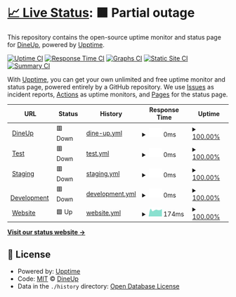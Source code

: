 # [📈 Live Status](https://status.dineup.com): <!--live status--> **🟧 Partial outage**

This repository contains the open-source uptime monitor and status page for [DineUp](https://dineup.com), powered by [Upptime](https://github.com/upptime/upptime).

[![Uptime CI](https://github.com/DineUpGroup/status/workflows/Uptime%20CI/badge.svg)](https://github.com/DineUpGroup/status/actions?query=workflow%3A%22Uptime+CI%22)
[![Response Time CI](https://github.com/DineUpGroup/status/workflows/Response%20Time%20CI/badge.svg)](https://github.com/DineUpGroup/status/actions?query=workflow%3A%22Response+Time+CI%22)
[![Graphs CI](https://github.com/DineUpGroup/status/workflows/Graphs%20CI/badge.svg)](https://github.com/DineUpGroup/status/actions?query=workflow%3A%22Graphs+CI%22)
[![Static Site CI](https://github.com/DineUpGroup/status/workflows/Static%20Site%20CI/badge.svg)](https://github.com/DineUpGroup/status/actions?query=workflow%3A%22Static+Site+CI%22)
[![Summary CI](https://github.com/DineUpGroup/status/workflows/Summary%20CI/badge.svg)](https://github.com/DineUpGroup/status/actions?query=workflow%3A%22Summary+CI%22)

With [Upptime](https://upptime.js.org), you can get your own unlimited and free uptime monitor and status page, powered entirely by a GitHub repository. We use [Issues](https://github.com/DineUpGroup/status/issues) as incident reports, [Actions](https://github.com/DineUpGroup/status/actions) as uptime monitors, and [Pages](https://status.dineup.com) for the status page.

<!--start: status pages-->
<!-- This summary is generated by Upptime (https://github.com/upptime/upptime) -->
<!-- Do not edit this manually, your changes will be overwritten -->
<!-- prettier-ignore -->
| URL | Status | History | Response Time | Uptime |
| --- | ------ | ------- | ------------- | ------ |
| <img alt="" src="https://icons.duckduckgo.com/ip3/app.dineup.com.ico" height="13"> [DineUp](https://app.dineup.com/api/ping) | 🟥 Down | [dine-up.yml](https://github.com/DineUpGroup/status/commits/HEAD/history/dine-up.yml) | <details><summary><img alt="Response time graph" src="./graphs/dine-up/response-time-week.png" height="20"> 0ms</summary><br><a href="https://status.dineup.com/history/dine-up"><img alt="Response time 264" src="https://img.shields.io/endpoint?url=https%3A%2F%2Fraw.githubusercontent.com%2FDineUpGroup%2Fstatus%2FHEAD%2Fapi%2Fdine-up%2Fresponse-time.json"></a><br><a href="https://status.dineup.com/history/dine-up"><img alt="24-hour response time 0" src="https://img.shields.io/endpoint?url=https%3A%2F%2Fraw.githubusercontent.com%2FDineUpGroup%2Fstatus%2FHEAD%2Fapi%2Fdine-up%2Fresponse-time-day.json"></a><br><a href="https://status.dineup.com/history/dine-up"><img alt="7-day response time 0" src="https://img.shields.io/endpoint?url=https%3A%2F%2Fraw.githubusercontent.com%2FDineUpGroup%2Fstatus%2FHEAD%2Fapi%2Fdine-up%2Fresponse-time-week.json"></a><br><a href="https://status.dineup.com/history/dine-up"><img alt="30-day response time 0" src="https://img.shields.io/endpoint?url=https%3A%2F%2Fraw.githubusercontent.com%2FDineUpGroup%2Fstatus%2FHEAD%2Fapi%2Fdine-up%2Fresponse-time-month.json"></a><br><a href="https://status.dineup.com/history/dine-up"><img alt="1-year response time 260" src="https://img.shields.io/endpoint?url=https%3A%2F%2Fraw.githubusercontent.com%2FDineUpGroup%2Fstatus%2FHEAD%2Fapi%2Fdine-up%2Fresponse-time-year.json"></a></details> | <details><summary><a href="https://status.dineup.com/history/dine-up">100.00%</a></summary><a href="https://status.dineup.com/history/dine-up"><img alt="All-time uptime 100.00%" src="https://img.shields.io/endpoint?url=https%3A%2F%2Fraw.githubusercontent.com%2FDineUpGroup%2Fstatus%2FHEAD%2Fapi%2Fdine-up%2Fuptime.json"></a><br><a href="https://status.dineup.com/history/dine-up"><img alt="24-hour uptime 100.00%" src="https://img.shields.io/endpoint?url=https%3A%2F%2Fraw.githubusercontent.com%2FDineUpGroup%2Fstatus%2FHEAD%2Fapi%2Fdine-up%2Fuptime-day.json"></a><br><a href="https://status.dineup.com/history/dine-up"><img alt="7-day uptime 100.00%" src="https://img.shields.io/endpoint?url=https%3A%2F%2Fraw.githubusercontent.com%2FDineUpGroup%2Fstatus%2FHEAD%2Fapi%2Fdine-up%2Fuptime-week.json"></a><br><a href="https://status.dineup.com/history/dine-up"><img alt="30-day uptime 100.00%" src="https://img.shields.io/endpoint?url=https%3A%2F%2Fraw.githubusercontent.com%2FDineUpGroup%2Fstatus%2FHEAD%2Fapi%2Fdine-up%2Fuptime-month.json"></a><br><a href="https://status.dineup.com/history/dine-up"><img alt="1-year uptime 100.00%" src="https://img.shields.io/endpoint?url=https%3A%2F%2Fraw.githubusercontent.com%2FDineUpGroup%2Fstatus%2FHEAD%2Fapi%2Fdine-up%2Fuptime-year.json"></a></details>
| <img alt="" src="https://icons.duckduckgo.com/ip3/test.dineup.com.ico" height="13"> [Test](https://test.dineup.com/api/ping) | 🟥 Down | [test.yml](https://github.com/DineUpGroup/status/commits/HEAD/history/test.yml) | <details><summary><img alt="Response time graph" src="./graphs/test/response-time-week.png" height="20"> 0ms</summary><br><a href="https://status.dineup.com/history/test"><img alt="Response time 190" src="https://img.shields.io/endpoint?url=https%3A%2F%2Fraw.githubusercontent.com%2FDineUpGroup%2Fstatus%2FHEAD%2Fapi%2Ftest%2Fresponse-time.json"></a><br><a href="https://status.dineup.com/history/test"><img alt="24-hour response time 0" src="https://img.shields.io/endpoint?url=https%3A%2F%2Fraw.githubusercontent.com%2FDineUpGroup%2Fstatus%2FHEAD%2Fapi%2Ftest%2Fresponse-time-day.json"></a><br><a href="https://status.dineup.com/history/test"><img alt="7-day response time 0" src="https://img.shields.io/endpoint?url=https%3A%2F%2Fraw.githubusercontent.com%2FDineUpGroup%2Fstatus%2FHEAD%2Fapi%2Ftest%2Fresponse-time-week.json"></a><br><a href="https://status.dineup.com/history/test"><img alt="30-day response time 0" src="https://img.shields.io/endpoint?url=https%3A%2F%2Fraw.githubusercontent.com%2FDineUpGroup%2Fstatus%2FHEAD%2Fapi%2Ftest%2Fresponse-time-month.json"></a><br><a href="https://status.dineup.com/history/test"><img alt="1-year response time 191" src="https://img.shields.io/endpoint?url=https%3A%2F%2Fraw.githubusercontent.com%2FDineUpGroup%2Fstatus%2FHEAD%2Fapi%2Ftest%2Fresponse-time-year.json"></a></details> | <details><summary><a href="https://status.dineup.com/history/test">100.00%</a></summary><a href="https://status.dineup.com/history/test"><img alt="All-time uptime 100.00%" src="https://img.shields.io/endpoint?url=https%3A%2F%2Fraw.githubusercontent.com%2FDineUpGroup%2Fstatus%2FHEAD%2Fapi%2Ftest%2Fuptime.json"></a><br><a href="https://status.dineup.com/history/test"><img alt="24-hour uptime 100.00%" src="https://img.shields.io/endpoint?url=https%3A%2F%2Fraw.githubusercontent.com%2FDineUpGroup%2Fstatus%2FHEAD%2Fapi%2Ftest%2Fuptime-day.json"></a><br><a href="https://status.dineup.com/history/test"><img alt="7-day uptime 100.00%" src="https://img.shields.io/endpoint?url=https%3A%2F%2Fraw.githubusercontent.com%2FDineUpGroup%2Fstatus%2FHEAD%2Fapi%2Ftest%2Fuptime-week.json"></a><br><a href="https://status.dineup.com/history/test"><img alt="30-day uptime 100.00%" src="https://img.shields.io/endpoint?url=https%3A%2F%2Fraw.githubusercontent.com%2FDineUpGroup%2Fstatus%2FHEAD%2Fapi%2Ftest%2Fuptime-month.json"></a><br><a href="https://status.dineup.com/history/test"><img alt="1-year uptime 100.00%" src="https://img.shields.io/endpoint?url=https%3A%2F%2Fraw.githubusercontent.com%2FDineUpGroup%2Fstatus%2FHEAD%2Fapi%2Ftest%2Fuptime-year.json"></a></details>
| <img alt="" src="https://icons.duckduckgo.com/ip3/staging.dineup.com.ico" height="13"> [Staging](https://staging.dineup.com/api/ping) | 🟥 Down | [staging.yml](https://github.com/DineUpGroup/status/commits/HEAD/history/staging.yml) | <details><summary><img alt="Response time graph" src="./graphs/staging/response-time-week.png" height="20"> 0ms</summary><br><a href="https://status.dineup.com/history/staging"><img alt="Response time 186" src="https://img.shields.io/endpoint?url=https%3A%2F%2Fraw.githubusercontent.com%2FDineUpGroup%2Fstatus%2FHEAD%2Fapi%2Fstaging%2Fresponse-time.json"></a><br><a href="https://status.dineup.com/history/staging"><img alt="24-hour response time 0" src="https://img.shields.io/endpoint?url=https%3A%2F%2Fraw.githubusercontent.com%2FDineUpGroup%2Fstatus%2FHEAD%2Fapi%2Fstaging%2Fresponse-time-day.json"></a><br><a href="https://status.dineup.com/history/staging"><img alt="7-day response time 0" src="https://img.shields.io/endpoint?url=https%3A%2F%2Fraw.githubusercontent.com%2FDineUpGroup%2Fstatus%2FHEAD%2Fapi%2Fstaging%2Fresponse-time-week.json"></a><br><a href="https://status.dineup.com/history/staging"><img alt="30-day response time 0" src="https://img.shields.io/endpoint?url=https%3A%2F%2Fraw.githubusercontent.com%2FDineUpGroup%2Fstatus%2FHEAD%2Fapi%2Fstaging%2Fresponse-time-month.json"></a><br><a href="https://status.dineup.com/history/staging"><img alt="1-year response time 184" src="https://img.shields.io/endpoint?url=https%3A%2F%2Fraw.githubusercontent.com%2FDineUpGroup%2Fstatus%2FHEAD%2Fapi%2Fstaging%2Fresponse-time-year.json"></a></details> | <details><summary><a href="https://status.dineup.com/history/staging">100.00%</a></summary><a href="https://status.dineup.com/history/staging"><img alt="All-time uptime 100.00%" src="https://img.shields.io/endpoint?url=https%3A%2F%2Fraw.githubusercontent.com%2FDineUpGroup%2Fstatus%2FHEAD%2Fapi%2Fstaging%2Fuptime.json"></a><br><a href="https://status.dineup.com/history/staging"><img alt="24-hour uptime 100.00%" src="https://img.shields.io/endpoint?url=https%3A%2F%2Fraw.githubusercontent.com%2FDineUpGroup%2Fstatus%2FHEAD%2Fapi%2Fstaging%2Fuptime-day.json"></a><br><a href="https://status.dineup.com/history/staging"><img alt="7-day uptime 100.00%" src="https://img.shields.io/endpoint?url=https%3A%2F%2Fraw.githubusercontent.com%2FDineUpGroup%2Fstatus%2FHEAD%2Fapi%2Fstaging%2Fuptime-week.json"></a><br><a href="https://status.dineup.com/history/staging"><img alt="30-day uptime 100.00%" src="https://img.shields.io/endpoint?url=https%3A%2F%2Fraw.githubusercontent.com%2FDineUpGroup%2Fstatus%2FHEAD%2Fapi%2Fstaging%2Fuptime-month.json"></a><br><a href="https://status.dineup.com/history/staging"><img alt="1-year uptime 100.00%" src="https://img.shields.io/endpoint?url=https%3A%2F%2Fraw.githubusercontent.com%2FDineUpGroup%2Fstatus%2FHEAD%2Fapi%2Fstaging%2Fuptime-year.json"></a></details>
| <img alt="" src="https://icons.duckduckgo.com/ip3/development.dineup.com.ico" height="13"> [Development](https://development.dineup.com/api/ping) | 🟥 Down | [development.yml](https://github.com/DineUpGroup/status/commits/HEAD/history/development.yml) | <details><summary><img alt="Response time graph" src="./graphs/development/response-time-week.png" height="20"> 0ms</summary><br><a href="https://status.dineup.com/history/development"><img alt="Response time 180" src="https://img.shields.io/endpoint?url=https%3A%2F%2Fraw.githubusercontent.com%2FDineUpGroup%2Fstatus%2FHEAD%2Fapi%2Fdevelopment%2Fresponse-time.json"></a><br><a href="https://status.dineup.com/history/development"><img alt="24-hour response time 0" src="https://img.shields.io/endpoint?url=https%3A%2F%2Fraw.githubusercontent.com%2FDineUpGroup%2Fstatus%2FHEAD%2Fapi%2Fdevelopment%2Fresponse-time-day.json"></a><br><a href="https://status.dineup.com/history/development"><img alt="7-day response time 0" src="https://img.shields.io/endpoint?url=https%3A%2F%2Fraw.githubusercontent.com%2FDineUpGroup%2Fstatus%2FHEAD%2Fapi%2Fdevelopment%2Fresponse-time-week.json"></a><br><a href="https://status.dineup.com/history/development"><img alt="30-day response time 0" src="https://img.shields.io/endpoint?url=https%3A%2F%2Fraw.githubusercontent.com%2FDineUpGroup%2Fstatus%2FHEAD%2Fapi%2Fdevelopment%2Fresponse-time-month.json"></a><br><a href="https://status.dineup.com/history/development"><img alt="1-year response time 174" src="https://img.shields.io/endpoint?url=https%3A%2F%2Fraw.githubusercontent.com%2FDineUpGroup%2Fstatus%2FHEAD%2Fapi%2Fdevelopment%2Fresponse-time-year.json"></a></details> | <details><summary><a href="https://status.dineup.com/history/development">100.00%</a></summary><a href="https://status.dineup.com/history/development"><img alt="All-time uptime 100.00%" src="https://img.shields.io/endpoint?url=https%3A%2F%2Fraw.githubusercontent.com%2FDineUpGroup%2Fstatus%2FHEAD%2Fapi%2Fdevelopment%2Fuptime.json"></a><br><a href="https://status.dineup.com/history/development"><img alt="24-hour uptime 100.00%" src="https://img.shields.io/endpoint?url=https%3A%2F%2Fraw.githubusercontent.com%2FDineUpGroup%2Fstatus%2FHEAD%2Fapi%2Fdevelopment%2Fuptime-day.json"></a><br><a href="https://status.dineup.com/history/development"><img alt="7-day uptime 100.00%" src="https://img.shields.io/endpoint?url=https%3A%2F%2Fraw.githubusercontent.com%2FDineUpGroup%2Fstatus%2FHEAD%2Fapi%2Fdevelopment%2Fuptime-week.json"></a><br><a href="https://status.dineup.com/history/development"><img alt="30-day uptime 100.00%" src="https://img.shields.io/endpoint?url=https%3A%2F%2Fraw.githubusercontent.com%2FDineUpGroup%2Fstatus%2FHEAD%2Fapi%2Fdevelopment%2Fuptime-month.json"></a><br><a href="https://status.dineup.com/history/development"><img alt="1-year uptime 100.00%" src="https://img.shields.io/endpoint?url=https%3A%2F%2Fraw.githubusercontent.com%2FDineUpGroup%2Fstatus%2FHEAD%2Fapi%2Fdevelopment%2Fuptime-year.json"></a></details>
| <img alt="" src="https://icons.duckduckgo.com/ip3/dineup.com.ico" height="13"> [Website](https://dineup.com) | 🟩 Up | [website.yml](https://github.com/DineUpGroup/status/commits/HEAD/history/website.yml) | <details><summary><img alt="Response time graph" src="./graphs/website/response-time-week.png" height="20"> 174ms</summary><br><a href="https://status.dineup.com/history/website"><img alt="Response time 199" src="https://img.shields.io/endpoint?url=https%3A%2F%2Fraw.githubusercontent.com%2FDineUpGroup%2Fstatus%2FHEAD%2Fapi%2Fwebsite%2Fresponse-time.json"></a><br><a href="https://status.dineup.com/history/website"><img alt="24-hour response time 162" src="https://img.shields.io/endpoint?url=https%3A%2F%2Fraw.githubusercontent.com%2FDineUpGroup%2Fstatus%2FHEAD%2Fapi%2Fwebsite%2Fresponse-time-day.json"></a><br><a href="https://status.dineup.com/history/website"><img alt="7-day response time 174" src="https://img.shields.io/endpoint?url=https%3A%2F%2Fraw.githubusercontent.com%2FDineUpGroup%2Fstatus%2FHEAD%2Fapi%2Fwebsite%2Fresponse-time-week.json"></a><br><a href="https://status.dineup.com/history/website"><img alt="30-day response time 177" src="https://img.shields.io/endpoint?url=https%3A%2F%2Fraw.githubusercontent.com%2FDineUpGroup%2Fstatus%2FHEAD%2Fapi%2Fwebsite%2Fresponse-time-month.json"></a><br><a href="https://status.dineup.com/history/website"><img alt="1-year response time 207" src="https://img.shields.io/endpoint?url=https%3A%2F%2Fraw.githubusercontent.com%2FDineUpGroup%2Fstatus%2FHEAD%2Fapi%2Fwebsite%2Fresponse-time-year.json"></a></details> | <details><summary><a href="https://status.dineup.com/history/website">100.00%</a></summary><a href="https://status.dineup.com/history/website"><img alt="All-time uptime 100.00%" src="https://img.shields.io/endpoint?url=https%3A%2F%2Fraw.githubusercontent.com%2FDineUpGroup%2Fstatus%2FHEAD%2Fapi%2Fwebsite%2Fuptime.json"></a><br><a href="https://status.dineup.com/history/website"><img alt="24-hour uptime 100.00%" src="https://img.shields.io/endpoint?url=https%3A%2F%2Fraw.githubusercontent.com%2FDineUpGroup%2Fstatus%2FHEAD%2Fapi%2Fwebsite%2Fuptime-day.json"></a><br><a href="https://status.dineup.com/history/website"><img alt="7-day uptime 100.00%" src="https://img.shields.io/endpoint?url=https%3A%2F%2Fraw.githubusercontent.com%2FDineUpGroup%2Fstatus%2FHEAD%2Fapi%2Fwebsite%2Fuptime-week.json"></a><br><a href="https://status.dineup.com/history/website"><img alt="30-day uptime 100.00%" src="https://img.shields.io/endpoint?url=https%3A%2F%2Fraw.githubusercontent.com%2FDineUpGroup%2Fstatus%2FHEAD%2Fapi%2Fwebsite%2Fuptime-month.json"></a><br><a href="https://status.dineup.com/history/website"><img alt="1-year uptime 100.00%" src="https://img.shields.io/endpoint?url=https%3A%2F%2Fraw.githubusercontent.com%2FDineUpGroup%2Fstatus%2FHEAD%2Fapi%2Fwebsite%2Fuptime-year.json"></a></details>

<!--end: status pages-->

[**Visit our status website →**](https://status.dineup.com)

## 📄 License

- Powered by: [Upptime](https://github.com/upptime/upptime)
- Code: [MIT](./LICENSE) © [DineUp](https://dineup.com)
- Data in the `./history` directory: [Open Database License](https://opendatacommons.org/licenses/odbl/1-0/)
